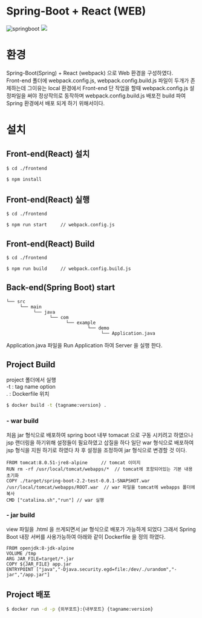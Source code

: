 # Spring-Boot + React (WEB)

![springboot](https://t1.daumcdn.net/cfile/tistory/99AACC335BE0F3792B "springboot")
![](https://images.velog.io/post-images/npcode9194/e5d48b80-7f6f-11e9-a6a4-0bc65ee71cb1/react.png)

# 환경
Spring-Boot(Spring) + React (webpack) 으로 Web 환경을 구성하였다. <br>
Front-end 폴더에 webpack.config.js, webpack.config.build.js 파일이 두개가 존제하는데 그이유는 local 환경에서 Front-end 단 작업을 할때 webpack.config.js 설정파일을 써야 정상작의로 동작하며 webpack.config.build.js 배포전 build 파여 Spring 환경에서 배포 되게 하기 위해서이다.

# 설치

## Front-end(React) 설치

`````bash
$ cd ./frontend
`````

`````bash
$ npm install
`````
## Front-end(React) 실행

`````bash
$ cd ./frontend
`````

`````bash
$ npm run start     // webpack.config.js
`````
## Front-end(React) Build

`````bash
$ cd ./frontend
`````

`````bash
$ npm run build     // webpack.config.build.js
`````
## Back-end(Spring Boot) start
 
```
└── src 
     └── main
          └── java
                └── com
                      └── example
                              └── demo
                                   └── Application.java

```

Application.java 파일을 Run Application 하여 Server 을 실행 한다.

## Project Build

project 폴더에서 실행<br>
-t : tag name option<br>
. : Dockerfile 위치

`````bash
$ docker build -t {tagname:version} .
`````
### - war build

처음 jar 형식으로 배포하여 spring boot 내부 tomacat 으로 구동 시키려고 하였으나 jsp 랜더링을 하기위해 설정들이 필요하였고 삽질을 하다 일단 war 형식으로 배포하여 jsp 형식을 지원 하기로 하였다 차 후 설정을 조정하여 jar 형식으로 변경할 것 이다.

`````
FROM tomcat:8.0.51-jre8-alpine     // tomcat 이미지
RUN rm -rf /usr/local/tomcat/webapps/*  // tomcat에 포함되어있는 기본 내용 초기화
COPY ./target/spring-boot-2.2-test-0.0.1-SNAPSHOT.war /usr/local/tomcat/webapps/ROOT.war  // war 파일을 tomcat에 webapps 폴더에 복사
CMD ["catalina.sh","run"] // war 실행
`````
### - jar build

view 파일을 .html 을 쓰게되면서 jar 형식으로 배포가 가능하게 되었다 그래서 Spring Boot 내장 서버를 사용가능하여 아래와 같이 Dockerfile 을 정의 하였다.

``````
FROM openjdk:8-jdk-alpine
VOLUME /tmp
ARG JAR_FILE=target/*.jar
COPY ${JAR_FILE} app.jar
ENTRYPOINT ["java","-Djava.security.egd=file:/dev/./urandom","-jar","/app.jar"]

``````


## Project 배포

`````bash
$ docker run -d -p {외부포트}:{내부포트} {tagname:version}
`````